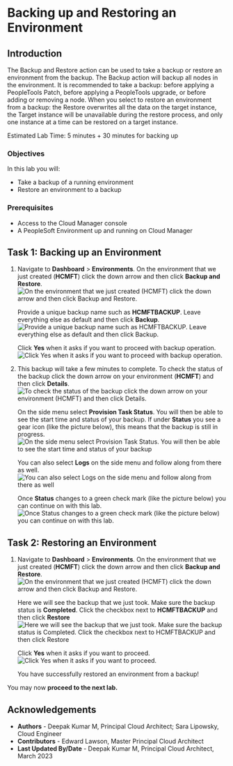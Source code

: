 # Backing up and Restoring an Environment

## Introduction
The Backup and Restore action can be used to take a backup or restore an environment from the backup. The Backup action will backup all nodes in the environment. It is recommended to take a backup: before applying a PeopleTools Patch, before applying a PeopleTools upgrade, or before adding or removing a node. When you select to restore an environment from a backup: the Restore overwrites all the data on the target instance, the Target instance will be unavailable during the restore process, and only one instance at a time can be restored on a target instance.

Estimated Lab Time: 5 minutes + 30 minutes for backing up

### Objectives
In this lab you will:
* Take a backup of a running environment
* Restore an environment to a backup

### Prerequisites
- Access to the Cloud Manager console
- A PeopleSoft Environment up and running on Cloud Manager

## Task 1: Backing up an Environment

1.  Navigate to **Dashboard** > **Environments**. On the environment that we just created (**HCMFT**) click the down arrow and then click **Backup and Restore**. 
    ![On the environment that we just created (HCMFT) click the down arrow and then click Backup and Restore.](./images/backuprestore.png "")

    Provide a unique backup name such as **HCMFTBACKUP**. Leave everything else as default and then click **Backup**.
    ![Provide a unique backup name such as HCMFTBACKUP. Leave everything else as default and then click Backup.](./images/backuphcm.png "")

    Click **Yes** when it asks if you want to proceed with backup operation.
    ![Click Yes when it asks if you want to proceed with backup operation.](./images/backupyes.png "")

2.  This backup will take a few minutes to complete. To check the status of the backup click the down arrow on your environment (**HCMFT**) and then click **Details**.
    ![To check the status of the backup click the down arrow on your environment (HCMFT) and then click Details.](./images/hcmdetails.png "")

    On the side menu select **Provision Task Status**. You will then be able to see the start time and status of your backup. If under **Status** you see a gear icon (like the picture below), this means that the backup is still in progress.
    ![On the side menu select Provision Task Status. You will then be able to see the start time and status of your backup](./images/gears.png "")
    
    You can also select **Logs** on the side menu and follow along from there as well.
    ![You can also select Logs on the side menu and follow along from there as well](./images/logs.png "")

    Once **Status** changes to a green check mark (like the picture below) you can continue on with this lab. 
    ![Once Status changes to a green check mark (like the picture below) you can continue on with this lab.](./images/green.png "")   

## Task 2: Restoring an Environment

1.  Navigate to **Dashboard** > **Environments**. On the environment that we just created (**HCMFT**) click the down arrow and then click **Backup and Restore**. 
    ![On the environment that we just created (HCMFT) click the down arrow and then click Backup and Restore.](./images/backuprestore.png "")

    Here we will see the backup that we just took. Make sure the backup status is **Completed**. Click the checkbox next to **HCMFTBACKUP** and then click **Restore**
    ![Here we will see the backup that we just took. Make sure the backup status is Completed. Click the checkbox next to HCMFTBACKUP and then click Restore](./images/backupcomplete.png "")

    Click **Yes** when it asks if you want to proceed.
    ![Click Yes when it asks if you want to proceed.](./images/hcmpopup.png "")

    You have successfully restored an environment from a backup!

You may now **proceed to the next lab.**

## Acknowledgements
* **Authors** - Deepak Kumar M, Principal Cloud Architect; Sara Lipowsky, Cloud Engineer
* **Contributors** - Edward Lawson, Master Principal Cloud Architect 
* **Last Updated By/Date** - Deepak Kumar M, Principal Cloud Architect, March 2023